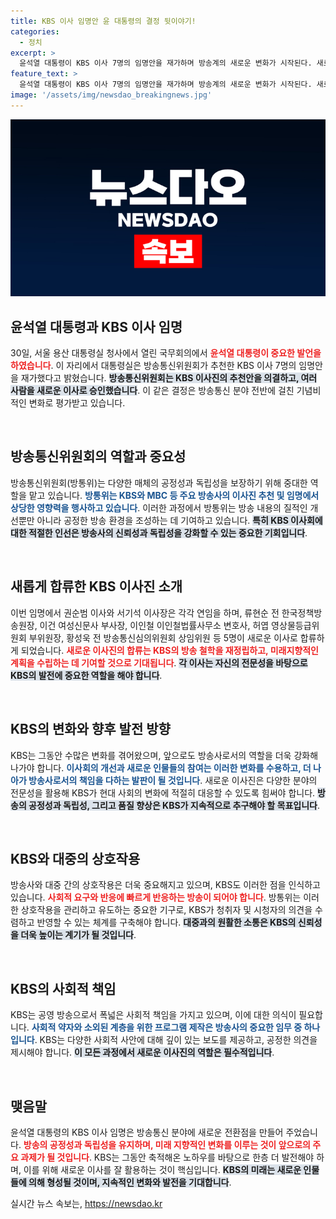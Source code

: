 ```yaml
---
title: KBS 이사 임명안 윤 대통령의 결정 뒷이야기!
categories:
  - 정치
excerpt: >
  윤석열 대통령이 KBS 이사 7명의 임명안을 재가하며 방송계의 새로운 변화가 시작된다. 새로운 인물들의 합류와 연임된 이사장들의 결정은 향후 방송의 방향성에 큰 영향을 미칠 것으로 예상된다. 이 변화를 놓치지 마세요!
feature_text: >
  윤석열 대통령이 KBS 이사 7명의 임명안을 재가하며 방송계의 새로운 변화가 시작된다. 새로운 인물들의 합류와 연임된 이사장들의 결정은 향후 방송의 방향성에 큰 영향을 미칠 것으로 예상된다. 이 변화를 놓치지 마세요!
image: '/assets/img/newsdao_breakingnews.jpg'
---
```


<p><img src="/assets/img/newsdao_breakingnews.jpg" alt="ranknews 속보" /></p>

<h2 data-ke-size="size26">윤석열 대통령과 KBS 이사 임명</h2>

<p data-ke-size="size16">30일, 서울 용산 대통령실 청사에서 열린 국무회의에서 <b><span style="color: #ee2323;">윤석열 대통령이 중요한 발언을 하였습니다</span></b>. 이 자리에서 대통령실은 방송통신위원회가 추천한 KBS 이사 7명의 임명안을 재가했다고 밝혔습니다. <b><span style="background-color: #21538527;">방송통신위원회는 KBS 이사진의 추천안을 의결하고, 여러 사람을 새로운 이사로 승인했습니다</span></b>. 이 같은 결정은 방송통신 분야 전반에 걸친 기념비적인 변화로 평가받고 있습니다.</p>

<p data-ke-size="size16">&nbsp;</p>

<h2 data-ke-size="size26">방송통신위원회의 역할과 중요성</h2>

<p data-ke-size="size16">방송통신위원회(방통위)는 다양한 매체의 공정성과 독립성을 보장하기 위해 중대한 역할을 맡고 있습니다. <b><span style="color: #1a5490;">방통위는 KBS와 MBC 등 주요 방송사의 이사진 추천 및 임명에서 상당한 영향력을 행사하고 있습니다</span></b>. 이러한 과정에서 방통위는 방송 내용의 질적인 개선뿐만 아니라 공정한 방송 환경을 조성하는 데 기여하고 있습니다. <b><span style="background-color: #21538527;">특히 KBS 이사회에 대한 적절한 인선은 방송사의 신뢰성과 독립성을 강화할 수 있는 중요한 기회입니다</span></b>.</p>

<p data-ke-size="size16">&nbsp;</p>

<h2 data-ke-size="size26">새롭게 합류한 KBS 이사진 소개</h2>

<p data-ke-size="size16">이번 임명에서 권순범 이사와 서기석 이사장은 각각 연임을 하며, 류현순 전 한국정책방송원장, 이건 여성신문사 부사장, 이인철 이인철법률사무소 변호사, 허엽 영상물등급위원회 부위원장, 황성욱 전 방송통신심의위원회 상임위원 등 5명이 새로운 이사로 합류하게 되었습니다. <b><span style="color: #ee2323;">새로운 이사진의 합류는 KBS의 방송 철학을 재정립하고, 미래지향적인 계획을 수립하는 데 기여할 것으로 기대됩니다</span></b>. <b><span style="background-color: #21538527;">각 이사는 자신의 전문성을 바탕으로 KBS의 발전에 중요한 역할을 해야 합니다</span></b>.</p>

<p data-ke-size="size16">&nbsp;</p>

<h2 data-ke-size="size26">KBS의 변화와 향후 발전 방향</h2>

<p data-ke-size="size16">KBS는 그동안 수많은 변화를 겪어왔으며, 앞으로도 방송사로서의 역할을 더욱 강화해 나가야 합니다. <b><span style="color: #1a5490;">이사회의 개선과 새로운 인물들의 참여는 이러한 변화를 수용하고, 더 나아가 방송사로서의 책임을 다하는 발판이 될 것입니다</span></b>. 새로운 이사진은 다양한 분야의 전문성을 활용해 KBS가 현대 사회의 변화에 적절히 대응할 수 있도록 힘써야 합니다. <b><span style="background-color: #21538527;">방송의 공정성과 독립성, 그리고 품질 향상은 KBS가 지속적으로 추구해야 할 목표입니다</span></b>.</p>

<p data-ke-size="size16">&nbsp;</p>

<h2 data-ke-size="size26">KBS와 대중의 상호작용</h2>

<p data-ke-size="size16">방송사와 대중 간의 상호작용은 더욱 중요해지고 있으며, KBS도 이러한 점을 인식하고 있습니다. <b><span style="color: #ee2323;">사회적 요구와 반응에 빠르게 반응하는 방송이 되어야 합니다</span></b>. 방통위는 이러한 상호작용을 관리하고 유도하는 중요한 기구로, KBS가 청취자 및 시청자의 의견을 수렴하고 반영할 수 있는 체계를 구축해야 합니다. <b><span style="background-color: #21538527;">대중과의 원활한 소통은 KBS의 신뢰성을 더욱 높이는 계기가 될 것입니다</span></b>.</p>

<p data-ke-size="size16">&nbsp;</p>

<h2 data-ke-size="size26">KBS의 사회적 책임</h2>

<p data-ke-size="size16">KBS는 공영 방송으로서 폭넓은 사회적 책임을 가지고 있으며, 이에 대한 의식이 필요합니다. <b><span style="color: #1a5490;">사회적 약자와 소외된 계층을 위한 프로그램 제작은 방송사의 중요한 임무 중 하나입니다</span></b>. KBS는 다양한 사회적 사안에 대해 깊이 있는 보도를 제공하고, 공정한 의견을 제시해야 합니다. <b><span style="background-color: #21538527;">이 모든 과정에서 새로운 이사진의 역할은 필수적입니다</span></b>.</p>

<p data-ke-size="size16">&nbsp;</p>

<h2 data-ke-size="size26">맺음말</h2>

<p data-ke-size="size16">윤석열 대통령의 KBS 이사 임명은 방송통신 분야에 새로운 전환점을 만들어 주었습니다. <b><span style="color: #ee2323;">방송의 공정성과 독립성을 유지하며, 미래 지향적인 변화를 이루는 것이 앞으로의 주요 과제가 될 것입니다</span></b>. KBS는 그동안 축적해온 노하우를 바탕으로 한층 더 발전해야 하며, 이를 위해 새로운 이사를 잘 활용하는 것이 핵심입니다. <b><span style="background-color: #21538527;">KBS의 미래는 새로운 인물들에 의해 형성될 것이며, 지속적인 변화와 발전을 기대합니다</span></b>.</p>
실시간 뉴스 속보는, <a href="https://newsdao.kr" rel="dofollow">https://newsdao.kr</a>



